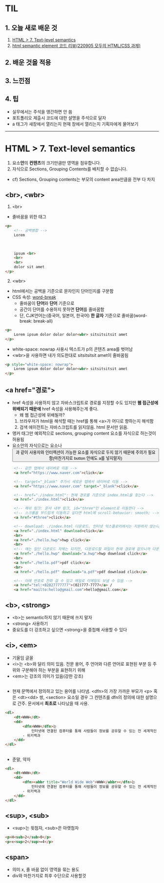 # TIL
## 1. 오늘 새로 배운 것
1. [HTML > 7. Text-level semantics](#html--7-text-level-semantics)
2. [html semantic element 코드 리뷰(220905 모두의 HTML/CSS 과제)](https://github.com/SEMINSEMINSEMIN/FrontendSchool3/tree/main/220905/과제)
## 2. 배운 것을 적용
## 3. 느낀점
## 4. 팁
* 실무에서는 주석을 앵간하면 안 씀
* 포트폴리오 제출시 코드에 대한 설명을 주석으로 달자
* a 태그가 새창에서 열리는지 현재 창에서 열리는지 기획자에게 물어보기
---
# HTML > 7. Text-level semantics
1. 요소**안**의 **컨텐츠**의 크기만큼만 영역을 점유합니다.
2. 자식으로 Sections, Grouping Contents를 배치할 수 없습니다.
* cf) Sections, Grouping contents는 부모의 content area만큼을 전부 다 차지
## <br\>, <wbr\>
1. <br\>
* 줄바꿈을 위한 태그
```html
<p>
    <!-- 공백병합 -->
    Lorem 
            
            
            
    ipsum <br> 
    <br> 
    <br> 
    dolor sit amet
</p>
```
2. <wbr\>
* html에서는 공백을 기준으로 문자인지 단어인지를 구분함
* CSS 속성: [word-break](https://velog.io/@m-vault/white-space는-무엇인가)
    * 줄바꿈이 **단어**와 **단어** 기준으로
    * 공간이 단어를 수용하지 못하면 **단어**를 줄바꿈함
    * 단, CJK언어는(중국어, 일본어, 한국어) **한 글자** 기준으로 줄바꿈(word-break: break-all)
```html
<p>
    Lorem ipsum dolor dolor dolor<wbr> sitsitsitsit amet
</p>
```
* white-space: nowrap 사용시 텍스트가 p의 콘텐츠 area를 벗어남
* <wbr\>을 사용하면 내가 의도한대로 sitsitsitsit amet이 줄바꿈됨
```html
<p style="white-space: nowrap">
    Lorem ipsum dolor dolor dolor<wbr> sitsitsitsit amet
</p>
```
## <a href="경로"\>
* href 속성을 사용하지 않고 자바스크립트로 경로를 지정할 수도 있지만 **웹 접근성에 위배되기 때문에** href 속성을 사용해주는게 좋다.
    * 왜 웹 접근성에 위배될까?
    1. 브라우저가 html을 해석할 때는 href를 통해 <a\>가 어디로 향하는지 해석함
    2. 검색 에이전트는 자바스크립트를 읽지않음. html 문서만 읽음.
* 앵커 태그만 예외적으로 sections, grouping content 요소를 자식으로 하는것이 허용됨
* <a> 요소안의 자식으로는 <a> 요소나 <button> 과 같이 사용자와 인터렉션이 가능한 요소를 자식으로 두지 않기 때문에 주의가 필요함(마찬가지로 button 안에도 a를 넣지말자)
```html
    <!-- 같은 탭에서 네이버로 이동 -->
    <a href="https://www.naver.com">click</a>

    <!-- target="_blank" 추가시 새로운 탭에서 네이버로 이동 -->
    <a href="https://www.naver.com" target="_blank">click</a>

    <!-- href="./index.html": 현재 경로를 기준으로 index.html을 찾는다 -->
    <a href="./index.html">click</a>

    <!-- 해쉬 링크: 문서 내부 링크, id="three"인 element로 이동한다 -->
    <!-- 스크롤을 부드럽게 이동하고 싶다면 html에 scroll-behavior: smooth; -->
    <a href="#three">click</a>

    <!-- download: ./index.html 다운로드. 인터넷 익스플로러에서는 지원하지 않는다 -->
    <a href="./index.html" download>click</a>
    <br>
    <a href="./hello.hwp">hwp click</a> 
    <br>
    <!-- 얘는 일단 다운로드 자체는 되지만, 다운로드할 파일이 현재 경로에 없으니까 다운로드 해봤자 파일이 안 열림 -->
    <a href="./hello.hwp" download="a.hwp">hwp download click</a>
    <br>
    <a href="./hello.pdf">pdf click</a>
    <br>
    <a href="./hello.pdf" download="a.pdf">pdf download click</a>

    <!-- 아래 번호로 전화 걸 수 있고 메일로 이메일도 보낼 수 있음 -->
    <a href="tel:+82027777777">(02)777-7777</a> /
    <a href="mailto:hello@gmail.com">hello@gmail.com</a>
```
## <b\>, <strong\>
* <b\>는 semantic하지 않기 때문에 쓰지 말자
* <strong\> 사용하기
* 중요도를 더 강조하고 싶으면 <strong\>을 중첩해 사용할 수 있다
## <i\>, <em\>
* 기울임 글꼴
* <i\>는 <b\>와 달리 의미 있음. 전문 용어, 주 언어와 다른 언어로 표현된 부분 등 주위와 구분해야 하는 부분을 표현하기 위해
* <em\>는 강조의 의미가 있음(강한 강조)
## <dfn>
* 현재 문맥에서 정의하고 있는 용어를 나타냄. <dfn\>의 가장 가까운 부모가 <p\> 혹은 <dt\><dd\> 쌍, <section\> 요소일 경우 그 컨텐츠를 dfn의 정의에 대한 설명으로 간주. 문서에서 **최초로** 나타났을 때 사용.
```html
<dl>
	<dt>WWW</dt>
	<dd>
	    <dfn>WWW</dfn>는 
			인터넷에 연결된 컴퓨터를 통해 사람들이 정보를 공유할 수 있는 전 세계적인 정보 공간을 말한다.
	    - 위키백과
	</dd>
</dl>
```
## <abbr>
* 준말, 약자
```html
<dl>
	<dt>WWW</dt>
	<dd>
	    <dfn><abbr title="World Wide Web">WWW</abbr></dfn>는 
			인터넷에 연결된 컴퓨터를 통해 사람들이 정보를 공유할 수 있는 전 세계적인 정보 공간을 말한다.
	    - 위키백과
	</dd>
</dl>
```
## <sup\>, <sub\>
* <sup\>는 윗첨자, <sub\>은 아랫첨자
```html
<p>H<sub>2</sub>0</p>
<p>x<sup>2</sup>=4</p>
```
## <span\>
* 의미 x, 줄 바꿈 없이 영역을 묶는 용도
* div와 마찬가지로 최후 수단으로 사용할것
